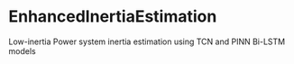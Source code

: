 # EnhancedInertiaEstimation
Low-inertia Power system inertia estimation using TCN and PINN Bi-LSTM models
